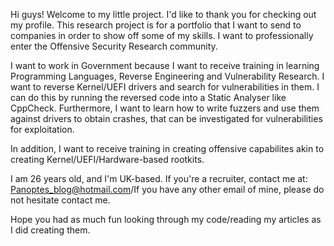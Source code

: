 Hi guys!
Welcome to my little project. I'd like to thank you for checking out my profile. 
This research project is for a portfolio that I want to send to companies in order to show off some of my skills. 
I want to professionally enter the Offensive Security Research community. 

I want to work in Government because I want to receive training in learning Programming Languages, Reverse Engineering and Vulnerability Research. 
I want to reverse Kernel/UEFI drivers and search for vulnerabilities in them. I can do this by running the reversed code into a Static Analyser like CppCheck. 
Furthermore, I want to learn how to write fuzzers and use them against drivers to obtain crashes, that can be investigated for vulnerabilities for exploitation. 

In addition, I want to receive training in creating offensive capabilites akin to creating Kernel/UEFI/Hardware-based rootkits. 

I am 26 years old, and I'm UK-based.
If you're a recruiter, contact me at: Panoptes_blog@hotmail.com/If you have any other email of mine, please do not hesitate contact me. 

Hope you had as much fun looking through my code/reading my articles as I did creating them.
